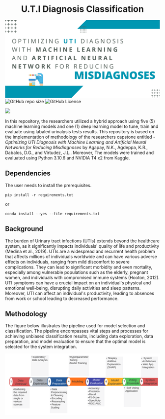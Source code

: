 <h1 style='text-align: center;'>U.T.I Diagnosis Classification</h1>

<img src="assets/BANNER.png" alt="" />

<img alt="GitHub repo size" src="https://img.shields.io/github/repo-size/kr-agdeppa/UTI-Diagnosis-Classification?style=flat-square&color=%232ccce4">

<img alt="GitHub License" src="https://img.shields.io/github/license/kr-agdeppa/UTI-Diagnosis-Classification?style=flat-square&color=%232ccce4">

<a href="https://visitorbadge.io/status?path=https%3A%2F%2Fgithub.com%2Fkr-agdeppa%2FUTI-Diagnosis-Classification"><img src="https://api.visitorbadge.io/api/visitors?path=https%3A%2F%2Fgithub.com%2Fkr-agdeppa%2FUTI-Diagnosis-Classification&label=Visitors&countColor=%232ccce4&style=flat-square" /></a>

<p>In this repository, the researchers utilized a hybrid approach using five (5) machine learning models and one (1) deep learning model to tune, train and evaluate using labaled urinalysis tests results. This repository is based on the implementation of methodology of the researchers capstone entitled - <i>Optimizing UTI Diagnosis with Machine Learning and Artificial Neural Networks for Reducing Misdiagnoses</i> by Agapay, N.K., Agdeppa, K.R., Dabalos, D.G., and Virtudez, J.L.. Moreover, The models were trained and evaluated using Python 3.10.6 and NVIDIA T4 x2 from Kaggle.</p>

<h2>Dependencies</h2>

<p>The user needs to install the prerequisites.</p>

```
pip install -r requirements.txt
```

or

```
conda install --yes --file requirements.txt
```


<h2>Background</h2>

<p>The burden of Urinary tract infections (UTIs) extends beyond the healthcare system, as it significantly impacts individuals' quality of life and productivity (Medina et al., 2019). UTIs are a widespread and recurrent health problem that affects millions of individuals worldwide and can have various adverse effects on individuals, ranging from mild discomfort to severe complications. They can lead to significant morbidity and even mortality, especially among vulnerable populations such as the elderly, pregnant women, and individuals with compromised immune systems (Hooton, 2012). UTI symptoms can have a crucial impact on an individual's physical and emotional well-being, disrupting daily activities and sleep patterns. Moreover, UTI can affect an individual's productivity, leading to absences from work or school leading to decreased performance.</p>

<h2>Methodology</h2>

<p>The figure below illustrates the pipeline used for model selection and classification. The pipeline encompasses vital steps and processes for achieving unbiased classification results, including data exploration, data preparation, and model evaluation to ensure that the optimal model is selected for the system integration.</p>

<img src="assets/METHODOLOGY PIPELINE.png">


